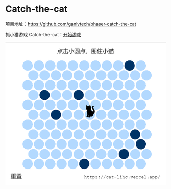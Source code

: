 # Catch-the-cat

项目地址：https://github.com/ganlvtech/phaser-catch-the-cat

抓小猫游戏 Catch-the-cat：[开始游戏](https://cat-lihc.vercel.app)

![](./image.png)

